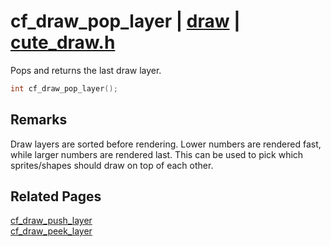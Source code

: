 # cf_draw_pop_layer | [draw](https://github.com/RandyGaul/cute_framework/blob/master/docs/draw/README.md) | [cute_draw.h](https://github.com/RandyGaul/cute_framework/blob/master/include/cute_draw.h)

Pops and returns the last draw layer.

```cpp
int cf_draw_pop_layer();
```

## Remarks

Draw layers are sorted before rendering. Lower numbers are rendered fast, while larger numbers are rendered last.
This can be used to pick which sprites/shapes should draw on top of each other.

## Related Pages

[cf_draw_push_layer](https://github.com/RandyGaul/cute_framework/blob/master/docs/draw/cf_draw_push_layer.md)  
[cf_draw_peek_layer](https://github.com/RandyGaul/cute_framework/blob/master/docs/draw/cf_draw_peek_layer.md)  
